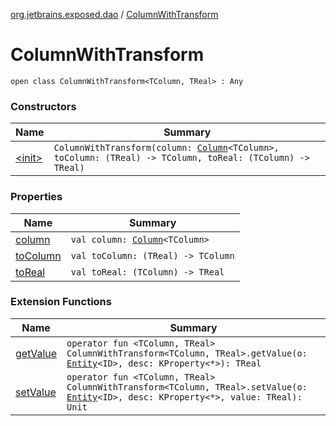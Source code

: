 [org.jetbrains.exposed.dao](../index.md) / [ColumnWithTransform](.)

# ColumnWithTransform

`open class ColumnWithTransform<TColumn, TReal> : Any`

### Constructors

| Name | Summary |
|---|---|
| [&lt;init&gt;](-init-.md) | `ColumnWithTransform(column: `[`Column`](../../org.jetbrains.exposed.sql/-column/index.md)`<TColumn>, toColumn: (TReal) -> TColumn, toReal: (TColumn) -> TReal)` |

### Properties

| Name | Summary |
|---|---|
| [column](column.md) | `val column: `[`Column`](../../org.jetbrains.exposed.sql/-column/index.md)`<TColumn>` |
| [toColumn](to-column.md) | `val toColumn: (TReal) -> TColumn` |
| [toReal](to-real.md) | `val toReal: (TColumn) -> TReal` |

### Extension Functions

| Name | Summary |
|---|---|
| [getValue](../-entity/get-value.md) | `operator fun <TColumn, TReal> ColumnWithTransform<TColumn, TReal>.getValue(o: `[`Entity`](../-entity/index.md)`<ID>, desc: KProperty<*>): TReal` |
| [setValue](../-entity/set-value.md) | `operator fun <TColumn, TReal> ColumnWithTransform<TColumn, TReal>.setValue(o: `[`Entity`](../-entity/index.md)`<ID>, desc: KProperty<*>, value: TReal): Unit` |
